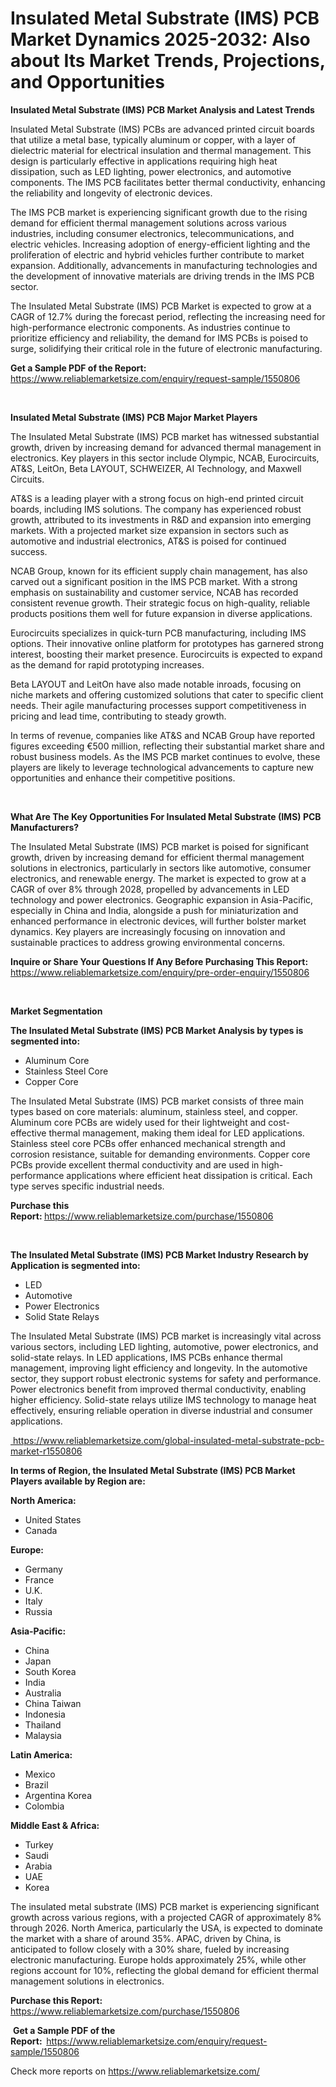 <p><h1>Insulated Metal Substrate (IMS) PCB Market Dynamics 2025-2032: Also about Its Market Trends, Projections, and Opportunities</h1></p><p><strong>Insulated Metal Substrate (IMS) PCB Market Analysis and Latest Trends</strong></p>
<p><p>Insulated Metal Substrate (IMS) PCBs are advanced printed circuit boards that utilize a metal base, typically aluminum or copper, with a layer of dielectric material for electrical insulation and thermal management. This design is particularly effective in applications requiring high heat dissipation, such as LED lighting, power electronics, and automotive components. The IMS PCB facilitates better thermal conductivity, enhancing the reliability and longevity of electronic devices.</p><p>The IMS PCB market is experiencing significant growth due to the rising demand for efficient thermal management solutions across various industries, including consumer electronics, telecommunications, and electric vehicles. Increasing adoption of energy-efficient lighting and the proliferation of electric and hybrid vehicles further contribute to market expansion. Additionally, advancements in manufacturing technologies and the development of innovative materials are driving trends in the IMS PCB sector.</p><p>The Insulated Metal Substrate (IMS) PCB Market is expected to grow at a CAGR of 12.7% during the forecast period, reflecting the increasing need for high-performance electronic components. As industries continue to prioritize efficiency and reliability, the demand for IMS PCBs is poised to surge, solidifying their critical role in the future of electronic manufacturing.</p></p>
<p><strong>Get a Sample PDF of the Report:&nbsp;</strong> <a href="https://www.reliablemarketsize.com/enquiry/request-sample/1550806?utm_campaign=1995&utm_medium=2&utm_source=Github&utm_content=ia&utm_term=12022025&utm_id=insulated-metal-substrate-ims-pcb">https://www.reliablemarketsize.com/enquiry/request-sample/1550806</a></p>
<p>&nbsp;</p>
<p><strong>Insulated Metal Substrate (IMS) PCB Major Market Players</strong></p>
<p><p>The Insulated Metal Substrate (IMS) PCB market has witnessed substantial growth, driven by increasing demand for advanced thermal management in electronics. Key players in this sector include Olympic, NCAB, Eurocircuits, AT&S, LeitOn, Beta LAYOUT, SCHWEIZER, AI Technology, and Maxwell Circuits.</p><p>AT&S is a leading player with a strong focus on high-end printed circuit boards, including IMS solutions. The company has experienced robust growth, attributed to its investments in R&D and expansion into emerging markets. With a projected market size expansion in sectors such as automotive and industrial electronics, AT&S is poised for continued success.</p><p>NCAB Group, known for its efficient supply chain management, has also carved out a significant position in the IMS PCB market. With a strong emphasis on sustainability and customer service, NCAB has recorded consistent revenue growth. Their strategic focus on high-quality, reliable products positions them well for future expansion in diverse applications.</p><p>Eurocircuits specializes in quick-turn PCB manufacturing, including IMS options. Their innovative online platform for prototypes has garnered strong interest, boosting their market presence. Eurocircuits is expected to expand as the demand for rapid prototyping increases.</p><p>Beta LAYOUT and LeitOn have also made notable inroads, focusing on niche markets and offering customized solutions that cater to specific client needs. Their agile manufacturing processes support competitiveness in pricing and lead time, contributing to steady growth.</p><p>In terms of revenue, companies like AT&S and NCAB Group have reported figures exceeding €500 million, reflecting their substantial market share and robust business models. As the IMS PCB market continues to evolve, these players are likely to leverage technological advancements to capture new opportunities and enhance their competitive positions.</p></p>
<p>&nbsp;</p>
<p><strong>What Are The Key Opportunities For Insulated Metal Substrate (IMS) PCB Manufacturers?</strong></p>
<p><p>The Insulated Metal Substrate (IMS) PCB market is poised for significant growth, driven by increasing demand for efficient thermal management solutions in electronics, particularly in sectors like automotive, consumer electronics, and renewable energy. The market is expected to grow at a CAGR of over 8% through 2028, propelled by advancements in LED technology and power electronics. Geographic expansion in Asia-Pacific, especially in China and India, alongside a push for miniaturization and enhanced performance in electronic devices, will further bolster market dynamics. Key players are increasingly focusing on innovation and sustainable practices to address growing environmental concerns.</p></p>
<p><strong>Inquire or Share Your Questions If Any Before Purchasing This Report:</strong> <a href="https://www.reliablemarketsize.com/enquiry/pre-order-enquiry/1550806?utm_campaign=1995&utm_medium=2&utm_source=Github&utm_content=ia&utm_term=12022025&utm_id=insulated-metal-substrate-ims-pcb">https://www.reliablemarketsize.com/enquiry/pre-order-enquiry/1550806</a></p>
<p>&nbsp;</p>
<p><strong>Market Segmentation</strong></p>
<p><strong>The Insulated Metal Substrate (IMS) PCB Market Analysis by types is segmented into:</strong></p>
<p><ul><li>Aluminum Core</li><li>Stainless Steel Core</li><li>Copper Core</li></ul></p>
<p><p>The Insulated Metal Substrate (IMS) PCB market consists of three main types based on core materials: aluminum, stainless steel, and copper. Aluminum core PCBs are widely used for their lightweight and cost-effective thermal management, making them ideal for LED applications. Stainless steel core PCBs offer enhanced mechanical strength and corrosion resistance, suitable for demanding environments. Copper core PCBs provide excellent thermal conductivity and are used in high-performance applications where efficient heat dissipation is critical. Each type serves specific industrial needs.</p></p>
<p><strong>Purchase this Report:&nbsp;</strong><a href="https://www.reliablemarketsize.com/purchase/1550806?utm_campaign=1995&utm_medium=2&utm_source=Github&utm_content=ia&utm_term=12022025&utm_id=insulated-metal-substrate-ims-pcb">https://www.reliablemarketsize.com/purchase/1550806</a></p>
<p>&nbsp;</p>
<p><strong>The Insulated Metal Substrate (IMS) PCB Market Industry Research by Application is segmented into:</strong></p>
<p><ul><li>LED</li><li>Automotive</li><li>Power Electronics</li><li>Solid State Relays</li></ul></p>
<p><p>The Insulated Metal Substrate (IMS) PCB market is increasingly vital across various sectors, including LED lighting, automotive, power electronics, and solid-state relays. In LED applications, IMS PCBs enhance thermal management, improving light efficiency and longevity. In the automotive sector, they support robust electronic systems for safety and performance. Power electronics benefit from improved thermal conductivity, enabling higher efficiency. Solid-state relays utilize IMS technology to manage heat effectively, ensuring reliable operation in diverse industrial and consumer applications.</p></p>
<p><a href="https://www.reliablemarketsize.com/global-insulated-metal-substrate-pcb-market-r1550806?utm_campaign=1995&utm_medium=2&utm_source=Github&utm_content=ia&utm_term=12022025&utm_id=insulated-metal-substrate-ims-pcb">&nbsp;https://www.reliablemarketsize.com/global-insulated-metal-substrate-pcb-market-r1550806</a></p>
<p><strong>In terms of Region, the Insulated Metal Substrate (IMS) PCB Market Players available by Region are:</strong></p>
<p>
    <p> <strong> North America: </strong>
        <ul>
            <li>United States</li>
            <li>Canada</li>
        </ul>
        </p> 
    <p> <strong> Europe: </strong>
        <ul>
            <li>Germany</li>
            <li>France</li>
            <li>U.K.</li>
            <li>Italy</li>
            <li>Russia</li>
        </ul>
        </p> 
    <p> <strong> Asia-Pacific: </strong>
        <ul>
            <li>China</li>
            <li>Japan</li>
            <li>South Korea</li>
            <li>India</li>
            <li>Australia</li>
            <li>China Taiwan</li>
            <li>Indonesia</li>
            <li>Thailand</li>
            <li>Malaysia</li>
        </ul>
        </p> 
    <p> <strong> Latin America: </strong>
        <ul>
            <li>Mexico</li>
            <li>Brazil</li>
            <li>Argentina Korea</li>
            <li>Colombia</li>
        </ul>
        </p> 
    <p> <strong> Middle East & Africa: </strong>
        <ul>
            <li>Turkey</li>
            <li>Saudi</li>
            <li>Arabia</li>
            <li>UAE</li>
            <li>Korea</li>
        </ul>
    </p>
    </p>
<p><p>The insulated metal substrate (IMS) PCB market is experiencing significant growth across various regions, with a projected CAGR of approximately 8% through 2026. North America, particularly the USA, is expected to dominate the market with a share of around 35%. APAC, driven by China, is anticipated to follow closely with a 30% share, fueled by increasing electronic manufacturing. Europe holds approximately 25%, while other regions account for 10%, reflecting the global demand for efficient thermal management solutions in electronics.</p></p>
<p><strong>Purchase this Report: </strong><a href="https://www.reliablemarketsize.com/purchase/1550806?utm_campaign=1995&utm_medium=2&utm_source=Github&utm_content=ia&utm_term=12022025&utm_id=insulated-metal-substrate-ims-pcb">https://www.reliablemarketsize.com/purchase/1550806</a></p>
<p>&nbsp;<strong>Get a Sample PDF of the Report:&nbsp;&nbsp;</strong><a href="https://www.reliablemarketsize.com/enquiry/request-sample/1550806?utm_campaign=1995&utm_medium=2&utm_source=Github&utm_content=ia&utm_term=12022025&utm_id=insulated-metal-substrate-ims-pcb">https://www.reliablemarketsize.com/enquiry/request-sample/1550806</a></p>
<p><strong></strong></p>
<p>Check more reports on <a href="https://www.reliablemarketsize.com/?utm_campaign=1995&utm_medium=2&utm_source=Github&utm_content=ia&utm_term=12022025&utm_id=insulated-metal-substrate-ims-pcb">https://www.reliablemarketsize.com/</a></p>